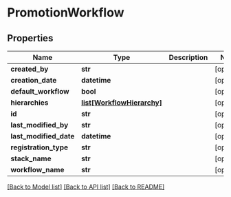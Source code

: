 # PromotionWorkflow

## Properties
Name | Type | Description | Notes
------------ | ------------- | ------------- | -------------
**created_by** | **str** |  | [optional] 
**creation_date** | **datetime** |  | [optional] 
**default_workflow** | **bool** |  | [optional] 
**hierarchies** | [**list[WorkflowHierarchy]**](WorkflowHierarchy.md) |  | [optional] 
**id** | **str** |  | [optional] 
**last_modified_by** | **str** |  | [optional] 
**last_modified_date** | **datetime** |  | [optional] 
**registration_type** | **str** |  | [optional] 
**stack_name** | **str** |  | [optional] 
**workflow_name** | **str** |  | [optional] 

[[Back to Model list]](../README.md#documentation-for-models) [[Back to API list]](../README.md#documentation-for-api-endpoints) [[Back to README]](../README.md)

